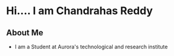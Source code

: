 # Hi.... I am Chandrahas Reddy

## About Me
- I am a Student at Aurora's technological and research institute

